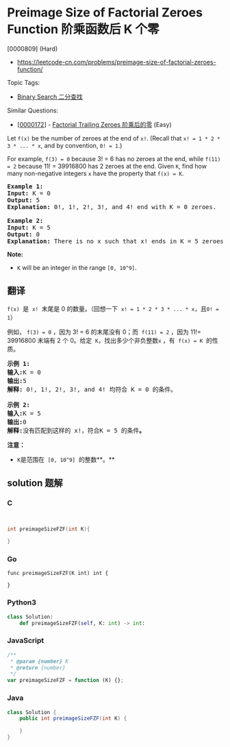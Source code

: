 # Preimage Size of Factorial Zeroes Function 阶乘函数后 K 个零

[0000809] (Hard)

- https://leetcode-cn.com/problems/preimage-size-of-factorial-zeroes-function/

Topic Tags:

- [Binary Search 二分查找](https://leetcode-cn.com/tag/binary-search/)

Similar Questions:

- [[0000172](https://leetcode-cn.com/problems/factorial-trailing-zeroes/)] - [Factorial Trailing Zeroes 阶乘后的零](./0000172.factorial-trailing-zeroes.md) (Easy)

Let `f(x)` be the number of zeroes at the end of `x!`. (Recall that `x! = 1 * 2 * 3 * ... * x`, and by convention, `0! = 1`.)

For example, `f(3) = 0` because 3! = 6 has no zeroes at the end, while `f(11) = 2` because 11! = 39916800 has 2 zeroes at the end. Given `K`, find how many non-negative integers `x` have the property that `f(x) = K`.

<pre><strong>Example 1:</strong>
<strong>Input:</strong> K = 0
<strong>Output:</strong> 5
<strong>Explanation:</strong> 0!, 1!, 2!, 3!, and 4! end with K = 0 zeroes.

<strong>Example 2:</strong>
<strong>Input:</strong> K = 5
<strong>Output:</strong> 0
<strong>Explanation:</strong> There is no x such that x! ends in K = 5 zeroes.
</pre>

**Note:**

- `K` will be an integer in the range `[0, 10^9]`.

## 翻译

`f(x)`  是  `x!`  末尾是 0 的数量。（回想一下  `x! = 1 * 2 * 3 * ... * x`，且`0! = 1`）

例如， `f(3) = 0` ，因为 3! = 6 的末尾没有 0；而  `f(11) = 2` ，因为 11!= 39916800 末端有 2 个 0。给定  `K`，找出多少个非负整数`x` ，有  `f(x) = K`  的性质。

<pre><strong>示例 1:
输入:</strong>K = 0<strong>
输出:</strong>5<strong>
解释:</strong>&nbsp;0!, 1!, 2!, 3!, and 4!&nbsp;均符合 K = 0 的条件。<strong>

示例 2:
输入:</strong>K = 5<strong>
输出:</strong>0<strong>
解释:</strong>没有匹配到这样的 x!，符合K = 5 的条件<strong>。</strong>
</pre>

**注意：**

- `K`是范围在  `[0, 10^9]`  的整数**。**

## solution 题解

### C

```c


int preimageSizeFZF(int K){

}


```

### Go

```golang
func preimageSizeFZF(K int) int {

}
```

### Python3

```python
class Solution:
    def preimageSizeFZF(self, K: int) -> int:

```

### JavaScript

```javascript
/**
 * @param {number} K
 * @return {number}
 */
var preimageSizeFZF = function (K) {};
```

### Java

```java
class Solution {
    public int preimageSizeFZF(int K) {

    }
}
```
